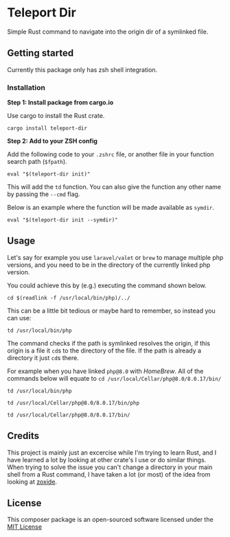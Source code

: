 # Teleport Dir

Simple Rust command to navigate into the origin dir of a symlinked file.

## Getting started 

Currently this package only has zsh shell integration.

### Installation 

**Step 1: Install package from cargo.io**

Use cargo to install the Rust crate.

```shell 
cargo install teleport-dir
```

**Step 2: Add to your ZSH config**

Add the following code to your `.zshrc` file, or another file in your function search path (`$fpath`).

```shell 
eval "$(teleport-dir init)"
```

This will add the `td` function.
You can also give the function any other name by passing the `--cmd` flag.

Below is an example where the function will be made available as `symdir`.

```shell
eval "$(teleport-dir init --symdir)"
```

## Usage 

Let's say for example you use `laravel/valet` or `brew` to manage multiple php versions, and you need to be in the directory of the currently linked php version.

You could achieve this by (e.g.) executing the command shown below.

```shell 
cd $(readlink -f /usr/local/bin/php)/../
```

This can be a little bit tedious or maybe hard to remember, so instead you can use:

```shell 
td /usr/local/bin/php 
```

The command checks if the path is symlinked resolves the origin, if this origin is a file it `cd`s to the directory of the file. If the path is already a directory it just `cd`s there.

For example when you have linked `php@8.0` with _HomeBrew_.
All of the commands below will equate to `cd /usr/local/Cellar/php@8.0/8.0.17/bin/` 

```shell 
td /usr/local/bin/php

td /usr/local/Cellar/php@8.0/8.0.17/bin/php 

td /usr/local/Cellar/php@8.0/8.0.17/bin/
```

## Credits 

This project is mainly just an excercise while I'm trying to learn Rust, and I have learned a lot by looking at other crate's I use or do similar things. 
When trying to solve the issue you can't change a directory in your main shell from a Rust command, I have taken a lot (or most) of the idea from looking at [zoxide](https://github.com/ajeetdsouza/zoxide).

## License 

This composer package is an open-sourced software licensed under the [MIT License](https://github.com/jascha030/teleport-dir/blob/master/LICENSE)

